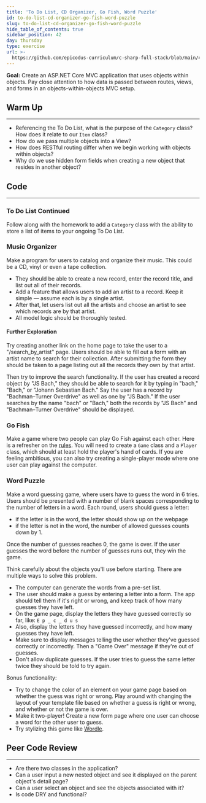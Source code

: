 ```yaml
---
title: 'To Do List, CD Organizer, Go Fish, Word Puzzle'
id: to-do-list-cd-organizer-go-fish-word-puzzle
slug: to-do-list-cd-organizer-go-fish-word-puzzle
hide_table_of_contents: true
sidebar_position: 42
day: thursday
type: exercise
url: >-
  https://github.com/epicodus-curriculum/c-sharp-full-stack/blob/main/4a_to_do_list_cd_organizer_hangman_and_go_fish_classwork.md
---
```


**Goal:** Create an ASP.NET Core MVC application that uses objects within objects. Pay close attention to how data is passed between routes, views, and forms in an objects-within-objects MVC setup.

## Warm Up
---

* Referencing the To Do List, what is the purpose of the `Category` class? How does it relate to our `Item` class?
* How do we pass multiple objects into a View?
* How does RESTful routing differ when we begin working with objects within objects?
* Why do we use hidden form fields when creating a new object that resides in another object?

## Code
---

### To Do List Continued

Follow along with the homework to add a `Category` class with the ability to store a list of items to your ongoing To Do List.

### Music Organizer

Make a program for users to catalog and organize their music. This could be a CD, vinyl or even a tape collection.

* They should be able to create a new record, enter the record title, and list out all of their records.
* Add a feature that allows users to add an artist to a record. Keep it simple — assume each is by a single artist.
* After that, let users list out all the artists and choose an artist to see which records are by that artist.
* All model logic should be thoroughly tested.

#### Further Exploration

Try creating another link on the home page to take the user to a "/search\_by\_artist" page. Users should be able to fill out a form with an artist name to search for their collection. After submitting the form they should be taken to a page listing out all the records they own by that artist.

Then try to improve the search functionality. If the user has created a record object by "JS Bach," they should be able to search for it by typing in "bach," "Bach," or "Johann Sebastian Bach."  Say the user has a record by "Bachman–Turner Overdrive" as well as one by "JS Bach." If the user searches by the name "bach" or "Bach," both the records by "JS Bach" and "Bachman–Turner Overdrive" should be displayed.

### Go Fish

Make a game where two people can play Go Fish against each other. Here is a refresher on the [rules](https://simple.wikipedia.org/wiki/Go_Fish). You will need to create a `Game` class and a `Player` class, which should at least hold the player's hand of cards. If you are feeling ambitious, you can also try creating a single-player mode where one user can play against the computer.

### Word Puzzle

Make a word guessing game, where users have to guess the word in 6 tries. Users should be presented with a number of blank spaces corresponding to the number of letters in a word. Each round, users should guess a letter: 

* if the letter is in the word, the letter should show up on the webpage
* if the letter is not in the word, the number of allowed guesses counts down by 1. 

Once the number of guesses reaches 0, the game is over. If the user guesses the word before the number of guesses runs out, they win the game.

Think carefully about the objects you'll use before starting. There are multiple ways to solve this problem.

* The computer can generate the words from a pre-set list.
* The user should make a guess by entering a letter into a form. The app should tell them if it's right or wrong, and keep track of how many guesses they have left.
* On the game page, display the letters they have guessed correctly so far, like: `E p _ c _ d u s`
* Also, display the letters they have guessed incorrectly, and how many guesses they have left.
* Make sure to display messages telling the user whether they've guessed correctly or incorrectly. Then a "Game Over" message if they're out of guesses.
* Don't allow duplicate guesses. If the user tries to guess the same letter twice they should be told to try again.

Bonus functionality:

* Try to change the color of an element on your game page based on whether the guess was right or wrong. Play around with changing the layout of your template file based on whether a guess is right or wrong, and whether or not the game is over.
* Make it two-player! Create a new form page where one user can choose a word for the other user to guess.
* Try stylizing this game like [Wordle](https://wordplay.com/).

## Peer Code Review
---

* Are there two classes in the application?
* Can a user input a new nested object and see it displayed on the parent object's detail page?
* Can a user select an object and see the objects associated with it?
* Is code DRY and functional?
